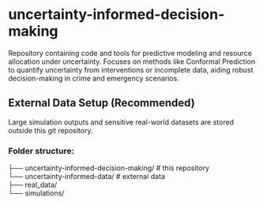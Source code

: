 # uncertainty-informed-decision-making
Repository containing code and tools for predictive modeling and resource allocation under uncertainty. Focuses on methods like Conformal Prediction to quantify uncertainty from interventions or incomplete data, aiding robust decision-making in crime and emergency scenarios.



## External Data Setup (Recommended)

Large simulation outputs and sensitive real-world datasets are stored outside this git repository.

### Folder structure:

├── uncertainty-informed-decision-making/ # this repository \
└── uncertainty-informed-data/ # external data \
    ├── real_data/ \
    └── simulations/
